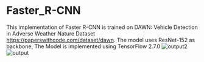 # Faster_R-CNN
This implementation of Faster R-CNN is trained on DAWN: Vehicle Detection in Adverse Weather Nature Dataset https://paperswithcode.com/dataset/dawn.
The model uses ResNet-152 as backbone, The Model is implemented using TensorFlow 2.7.0
![output2](https://user-images.githubusercontent.com/43689464/219803248-554aa72b-a7e5-4a97-800f-3c672fa213a0.png)
![output](https://user-images.githubusercontent.com/43689464/219803271-e98aa6b2-a5e0-42d9-9b7d-57fb8f7c07d5.png)
